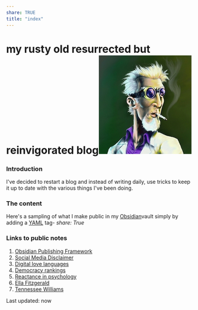 ```yaml
---
share: TRUE
title: "index"
---
```


# my rusty old resurrected but reinvigorated blog![100](./images/4d9ad238771819.576e33714536d.jpg)

### Introduction
I've decided to restart a blog and instead of writing daily, use tricks to keep it up to date with the various things I've been doing.

### The content
Here's a sampling of what I make public in my [Obsidian](https://obsidian.md)vault simply by adding a [YAML](https://www.redhat.com/en/topics/automation/what-is-yaml) tag-
 *share: True*

### Links to public notes
1. [Obsidian Publishing Framework](Obsidian%20Publishing%20Framework) 
2. [Social Media Disclaimer](Social%20Media%20Disclaimer)       
3. [Digital love languages](Digital%20love%20languages)        
4. [Democracy rankings](Democracy%20rankings)            
5. [Reactance in psychology](Reactance%20in%20psychology)       
6. [Ella Fitzgerald](Ella%20Fitzgerald)               
7. [Tennessee Williams](Tennessee%20Williams)            
                                   




Last updated: now
